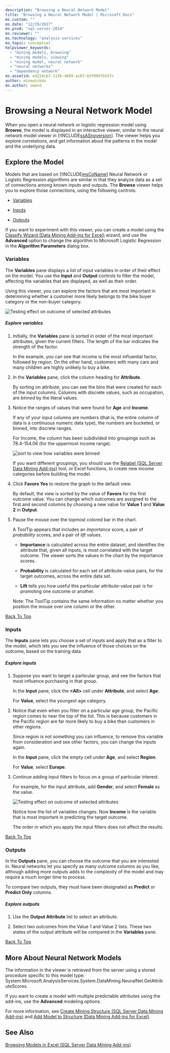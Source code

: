 ```yaml
---
description: "Browsing a Neural Network Model"
title: "Browsing a Neural Network Model | Microsoft Docs"
ms.custom: ""
ms.date: "12/29/2017"
ms.prod: "sql-server-2014"
ms.reviewer: ""
ms.technology: "analysis-services"
ms.topic: conceptual
helpviewer_keywords: 
  - "mining models, browsing"
  - "mining models, viewing"
  - "mining model, neural network"
  - "neural networks"
  - "dependency network"
ms.assetid: e4224cb7-115b-4889-ac07-03f096fb55fc
author: minewiskan
ms.author: owend
---
```

# Browsing a Neural Network Model
  When you open a neural network or logistic regression model using **Browse**, the model is displayed in an interactive viewer, similar to the neural network model viewer in [!INCLUDE[ssASnoversion](../includes/ssasnoversion-md.md)]. The viewer helps you explore correlations, and get information about the patterns in the model and the underlying data.

##  <a name="BKMK_Tabs"></a> Explore the Model
 Models that are based on [!INCLUDE[msCoName](../includes/msconame-md.md)] Neural Network or Logistic Regression algorithms are similar in that they analyze data as a set of connections among known inputs and outputs. The **Browse** viewer helps you to explore those connections, using the following controls:

-   [Variables](#BKMK_Variables)

-   [Inputs](#BKMK_Inputs)

-   [Outputs](#BKMK_Outputs)

 If you want to experiment with this viewer, you can create a model using the [Classify Wizard &#40;Data Mining Add-ins for Excel&#41;](classify-wizard-data-mining-add-ins-for-excel.md) wizard, and use the **Advanced** option to change the algorithm to Microsoft Logistic Regression in the **Algorithm Parameters** dialog box.

###  <a name="BKMK_Variables"></a> Variables
 The **Variables** pane displays a list of input variables in order of their effect on the model. You use the **Input** and **Output** controls to filter the model, affecting the variables that are displayed, as well as their order.

 Using this viewer, you can explore the factors that are most important in determining whether a customer more likely belongs to the bike buyer category or the non-buyer category.

 ![Testing effect on outcome of selected attributes](media/dm13-neuralnet-agebuyer1.gif "Testing effect on outcome of selected attributes")

##### Explore variables

1.  Initially, the **Variables** pane is sorted in order of the most important attributes, given the current filters. The length of the bar indicates the strength of the factor.

     In the example, you can see that income is the most influential factor, followed by region. On the other hand, customers with many cars and many children are highly unlikely to buy a bike.

2.  In the **Variables** pane, click the column heading for **Attribute**.

     By sorting on attribute, you can see the bins that were created for each of the input columns. Columns with discrete values, such as occupation, are *binned* by the literal values.

3.  Notice the ranges of values that were found for **Age** and **Income**.

     If any of your input columns are numbers (that is, the entire column of data is a continuous numeric data type), the numbers are bucketed, or binned, into discrete ranges.

     For Income, the column has been subdivided into groupings such as 78.4-154.06 (for the uppermost income range).

     ![sort to view how variables were binned](media/dm13-nn-bucketing-variables.gif "sort to view how variables were binned")

     If you want different groupings, you should use the [Relabel &#40;SQL Server Data Mining Add-ins&#41;](relabel-sql-server-data-mining-add-ins.md) tool, or Excel functions, to create new income categories before building the model.

4.  Click **Favors Yes** to restore the graph to the default view.

     By default, the view is sorted by the value of **Favors** for the first outcome value. You can change which outcomes are assigned to the first and second columns by choosing a new value for **Value 1** and **Value 2** in **Output**.

5.  Pause the mouse over the topmost colored bar in the chart.

     A ToolTip appears that includes an *importance* score, a pair of *probability* scores, and a pair of *lift* values.

    -   **Importance** is calculated across the entire dataset, and identifies the attribute that, given all inputs, is most correlated with the target outcome. The viewer sorts the values in the chart by the importance scores.

    -   **Probability** is calculated for each set of attribute-value pairs, for the target outcomes, across the entire data set.

    -   **Lift** tells you how useful this particular attribute-value pair is for promoting one outcome or another.

     Note: The ToolTip contains the same information no matter whether you position the mouse over one column or the other.

 [Back To Top](#BKMK_Tabs)

###  <a name="BKMK_Inputs"></a> Inputs
 The **Inputs** pane lets you choose a set of inputs and apply that as a filter to the model, which lets you see the influence of those choices on the outcome, based on the training data

##### Explore inputs

1.  Suppose you want to target a particular group, and see the factors that most influence purchasing in that group.

     In the **Input** pane, click the **\<All>** cell under **Attribute**, and select **Age**.

     For **Value**, select the youngest age category.

2.  Notice that even when you filter on a particular age group, the Pacific region comes to near the top of the list. This is because customers in the Pacific region are far more likely to buy a bike than customers in other regions.

     Since region is not something you can influence, to remove this variable from consideration and see other factors, you can change the inputs again.

     In the **Input** pane, click the empty cell under **Age**, and select **Region**.

     For **Value**, select **Europe**.

3.  Continue adding input filters to focus on a group of particular interest.

     For example, for the input attribute, add **Gender**, and select **Female** as the value.

     ![Testing effect on outcome of selected attributes](media/dm13-neuralnet-agebuyer2.gif "Testing effect on outcome of selected attributes")

     Notice how the list of variables changes. Now **Income** is the variable that is most important in predicting the target outcome.

     The order in which you apply the input filters does not affect the results.

 [Back To Top](#BKMK_Tabs)

###  <a name="BKMK_Outputs"></a> Outputs
 In the **Outputs** pane, you can choose the outcome that you are interested in. Neural networks let you specify as many outcome columns as you like, although adding more outputs adds to the complexity of the model and may require a much longer time to process.

 To compare two outputs, they must have been designated as **Predict** or **Predict Only** columns.

##### Explore outputs

1.  Use the **Output Attribute** list to select an attribute.

2.  Select two outcomes from the Value 1 and Value 2 lists. These two states of the output attribute will be compared in the **Variables** pane.

 [Back To Top](#BKMK_Tabs)

## More About Neural Network Models
 The information in the viewer is retrieved from the server using a stored procedure specific to this model type: System.Microsoft.AnalysisServices.System.DataMining.NeuralNet.GetAttributeScores.

 If you want to create a model with multiple predictable attributes using the add-ins, use the **Advanced** modeling options.

 For more information, see [Create Mining Structure &#40;SQL Server Data Mining Add-ins&#41;](create-mining-structure-sql-server-data-mining-add-ins.md) and [Add Model to Structure &#40;Data Mining Add-ins for Excel&#41;](add-model-to-structure-data-mining-add-ins-for-excel.md).

## See Also
 [Browsing Models in Excel &#40;SQL Server Data Mining Add-ins&#41;](browsing-models-in-excel-sql-server-data-mining-add-ins.md)


